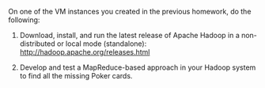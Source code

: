 On one of the VM instances you created in the previous homework, do the following:

1. Download, install, and run the latest release of Apache Hadoop in a non-distributed or local mode (standalone): http://hadoop.apache.org/releases.html

2. Develop and test a MapReduce-based approach in your Hadoop system to find all the missing Poker cards.